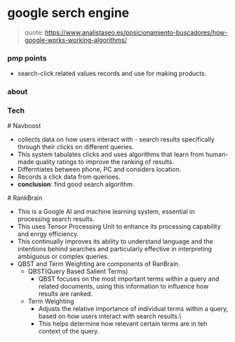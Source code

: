 # google serch engine

> quote: https://www.analistaseo.es/posicionamiento-buscadores/how-google-works-working-algorithms/

### pmp points

- search-click related values records and use for making products.

### about

### Tech

\# Navboost

- collects data on how users interact with - search results specifically through their clicks on different queries.
- This system tabulates clicks and uses algorithms that learn from human-made quality ratings to improve the ranking of results.
- Differntiates between phone, PC and considers location.
- Records a click data from querioes.
- **conclusion**: find good search algorithm.

\# RankBrain

- This is a Google AI and machine learning system, essential in processing search results.
- This uses Tensor Processing Unit to enhance its processing capability and enrgy efficiency.
- This continually improves its ability to understand language and the intentions behind searches and particularly effective in interpreting ambiguous or complex queries.
- QBST and Term Weighting are components of RanBrain.
  - QBST(Query Based Salient Terms)
    - QBST focuses on the most important terms within a query and related documents, using this information to influence how results are ranked.
  - Term Weighting
    - Adjusts the relative importance of individual terms within a query, based on how users interact with search results.\
    - This helps determine how relevant certain terms are in teh context of the query.

